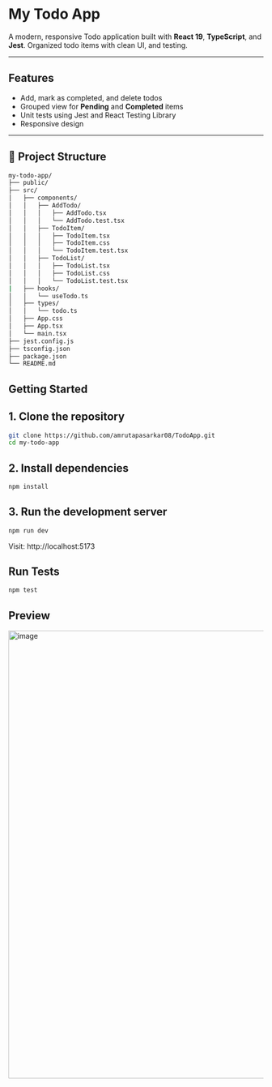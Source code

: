 #  My Todo App

A modern, responsive Todo application built with **React 19**, **TypeScript**, and **Jest**. Organized todo items with clean UI, and testing.

---

##  Features

-  Add, mark as completed, and delete todos
-  Grouped view for **Pending** and **Completed** items
-  Unit tests using Jest and React Testing Library
-  Responsive design

---

## 📁 Project Structure
```bash
my-todo-app/
├── public/
├── src/
│   ├── components/
│   │   ├── AddTodo/
│   │   │   ├── AddTodo.tsx
│   │   │   └── AddTodo.test.tsx
│   │   ├── TodoItem/
│   │   │   ├── TodoItem.tsx
│   │   │   ├── TodoItem.css
│   │   │   └── TodoItem.test.tsx
│   │   ├── TodoList/
│   │   │   ├── TodoList.tsx
│   │   │   ├── TodoList.css
│   │   │   └── TodoList.test.tsx
|   ├── hooks/
│   │   └── useTodo.ts
│   ├── types/
│   │   └── todo.ts
│   ├── App.css
│   ├── App.tsx
│   └── main.tsx
├── jest.config.js
├── tsconfig.json
├── package.json
└── README.md
```

## Getting Started

## 1. Clone the repository
```bash
git clone https://github.com/amrutapasarkar08/TodoApp.git
cd my-todo-app
```
## 2. Install dependencies
```bash
npm install
```

## 3. Run the development server
```bash
npm run dev
```
Visit: http://localhost:5173

## Run Tests
```bash
npm test
```
## Preview
<img width="1785" height="884" alt="image" src="https://github.com/user-attachments/assets/edc4d074-19cd-465c-8af1-29540cdd433a" />


